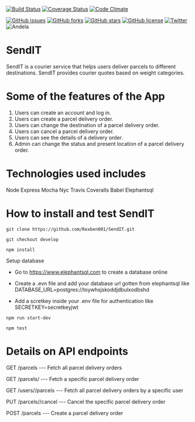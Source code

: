 

[![Build Status](https://travis-ci.org/Rexben001/SendIT.svg?branch=develop)](https://travis-ci.org/Rexben001/SendIT)
[![Coverage Status](https://coveralls.io/repos/github/Rexben001/SendIT/badge.svg?branch=master)](https://coveralls.io/github/Rexben001/SendIT?branch=develop)
[![Code Climate](https://codeclimate.com/github/codeclimate/codeclimate/badges/gpa.svg)](https://codeclimate.com/github/Rexben001/SendIT)

[![GitHub issues](https://img.shields.io/github/issues/Rexben001/SendIT.svg?style=plastic)](https://github.com/Rexben001/SendIT/issues) [![GitHub forks](https://img.shields.io/github/forks/Rexben001/SendIT.svg)](https://github.com/Rexben001/SendIT/network) [![GitHub stars](https://img.shields.io/github/stars/Rexben001/SendIT.svg)](https://github.com/Rexben001/SendIT/stargazers) [![GitHub license](https://img.shields.io/github/license/Rexben001/SendIT.svg)](https://github.com/Rexben001/SendIT) [![Twitter](https://img.shields.io/twitter/url/https/github.com/Rexben001/SendIT.svg?style=social)](https://twitter.com/intent/tweet?text=Wow:&url=https%3A%2F%2Fgithub.com%2FRexben001%2FSendIT) ![Andela](https://img.shields.io/badge/andela-good-blue.svg)


# SendIT
SendIT is a courier service that helps users deliver parcels to different destinations. SendIT provides courier quotes based on weight categories.

#  Some of the features of the App

1. Users can create an account and log in.
2. Users can create a parcel delivery order.
3. Users can change the destination of a parcel delivery order.
4. Users can cancel a parcel delivery order.
5. Users can see the details of a delivery order.
6. Admin can change the status and present location of a parcel delivery order.


# Technologies used includes
Node 
Express
Mocha
Nyc
Travis
Coveralls
Babel
Elephantsql

# How to install and test SendIT
`git clone https://github.com/Rexben001/SendIT.git`

`git checkout develop`

`npm install`

Setup database

- Go to https://www.elephantsql.com to create a database online

- Create a .evn file and add your database url gotten from elephantsql like DATABASE_URL=postgres://toywhsjskoddjdbulxodbshd

- Add a scretkey inside your .env file for authentication like SECRETKEY=secretkeyjwt

`npm run start-dev`

`npm test`

# Details on API endpoints
GET /parcels              --- Fetch all parcel delivery orders

GET /parcels/<parcelId>   ---  Fetch a specific parcel delivery order
  
GET /users/<userId>/parcels  --- Fetch all parcel delivery orders by a specific user
  
PUT /parcels/<parcelId>/cancel ---  Cancel the specific parcel delivery order
  
POST /parcels                  ---   Create a parcel delivery order



